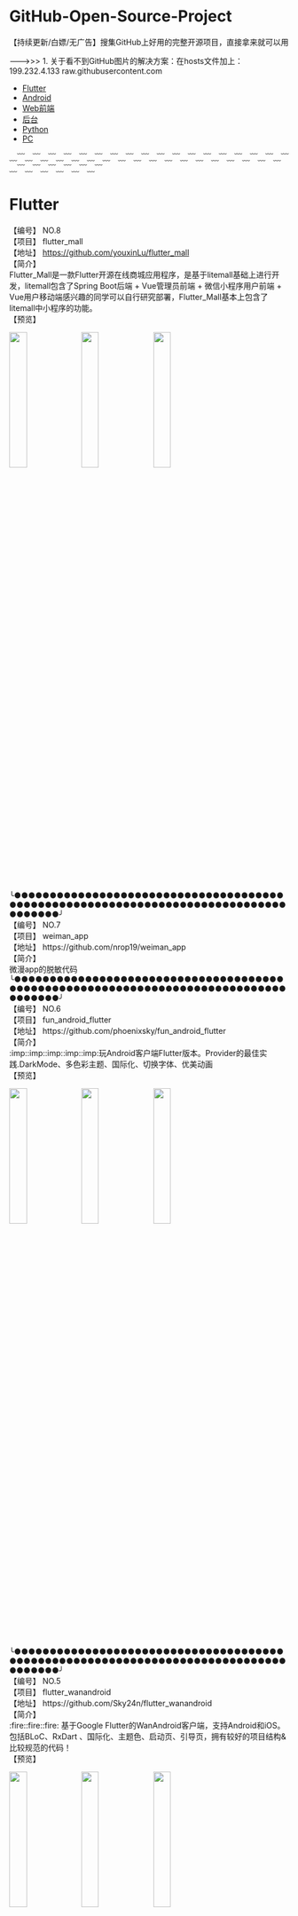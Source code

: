 # GitHub-Open-Source-Project
【持续更新/白嫖/无广告】搜集GitHub上好用的完整开源项目，直接拿来就可以用

--->>> 1. 关于看不到GitHub图片的解决方案：在hosts文件加上：199.232.4.133 raw.githubusercontent.com 

- [Flutter](#Flutter)  
- [Android](#Android)  
- [Web前端](#Web前端)  
- [后台](#后台)  
- [Python](#Python)  
- [PC](#PC)

﹏﹋﹏﹋﹏﹋﹏﹋﹏﹋﹏﹋﹏﹋﹏﹋﹏﹋﹏﹋﹏﹋﹏﹋﹏﹋﹏﹋﹏﹋﹏﹋﹏﹋﹏﹋﹏﹋﹏﹋﹏﹋﹏﹋﹏﹋﹏﹋
# Flutter<br>
【编号】 NO.8<br>
【项目】 flutter_mall<br>
【地址】 https://github.com/youxinLu/flutter_mall<br>
【简介】<br>
Flutter_Mall是一款Flutter开源在线商城应用程序，是基于litemall基础上进行开发，litemall包含了Spring Boot后端 + Vue管理员前端 + 微信小程序用户前端 + Vue用户移动端感兴趣的同学可以自行研究部署，Flutter_Mall基本上包含了litemall中小程序的功能。
<br>
【预览】<br>
<p align="left">
<img src="https://github.com/youxinLu/mall/raw/master/screenshots/Screenshot_20190924_100618_com.example.mall.jpg" width="25%"/>
<img src="https://github.com/youxinLu/mall/raw/master/screenshots/Screenshot_20190924_101103_com.example.mall.jpg" width="25%"/>
<img src="https://github.com/youxinLu/mall/raw/master/screenshots/Screenshot_20190903_092324_com.example.mall.jpg" width="25%"/>
</p><br>
╰●●●●●●●●●●●●●●●●●●●●●●●●●●●●●●●●●●●●●●●●●●●●●●●●●●●●●●●●●●●●●●●●●●●●●●●●●●●●●●●●●●●●╯<br>
【编号】 NO.7<br>
【项目】 weiman_app<br>
【地址】 https://github.com/nrop19/weiman_app<br>
【简介】<br>
微漫app的脱敏代码
<br>
╰●●●●●●●●●●●●●●●●●●●●●●●●●●●●●●●●●●●●●●●●●●●●●●●●●●●●●●●●●●●●●●●●●●●●●●●●●●●●●●●●●●●●╯<br>
【编号】 NO.6<br>
【项目】 fun_android_flutter<br>
【地址】 https://github.com/phoenixsky/fun_android_flutter<br>
【简介】<br>
:imp::imp::imp::imp::imp:玩Android客户端Flutter版本。Provider的最佳实践.DarkMode、多色彩主题、国际化、切换字体、优美动画
<br>
【预览】<br>
<p align="left">
<img src="https://camo.githubusercontent.com/28d5e75a6efa6393260a31e61cf9392fad9ac7a1/68747470733a2f2f757365722d676f6c642d63646e2e786974752e696f2f323031392f392f31382f313664343363656261383166356439373f773d33373526683d38313026663d67696626733d31353130313739" width="25%"/>
<img src="https://camo.githubusercontent.com/845e004db6b8b32a02a24271aec3ab135922a9f3/68747470733a2f2f757365722d676f6c642d63646e2e786974752e696f2f323031392f392f31382f313664343363656261383061306430303f773d32353026683d35343026663d67696626733d34383339343236" width="25%"/>
<img src="https://camo.githubusercontent.com/b912da1b4ef9b99bf9346754babd90fb059c78c3/68747470733a2f2f757365722d676f6c642d63646e2e786974752e696f2f323031392f392f31382f313664343363656261386132613638323f773d32353026683d35343026663d67696626733d32393930323032" width="25%"/>
</p><br>
╰●●●●●●●●●●●●●●●●●●●●●●●●●●●●●●●●●●●●●●●●●●●●●●●●●●●●●●●●●●●●●●●●●●●●●●●●●●●●●●●●●●●●╯<br>
【编号】 NO.5<br>
【项目】 flutter_wanandroid<br>
【地址】 https://github.com/Sky24n/flutter_wanandroid<br>
【简介】<br>
:fire::fire::fire: 基于Google Flutter的WanAndroid客户端，支持Android和iOS。包括BLoC、RxDart 、国际化、主题色、启动页、引导页，拥有较好的项目结构&比较规范的代码！
<br>
【预览】<br>
<p align="left">
<img src="https://camo.githubusercontent.com/82760f591d0d8805424147829bc5dab16b5b169c/68747470733a2f2f67697465652e636f6d2f75706c6f6164732f696d616765732f323031392f303530362f3030343930335f30383337633136395f3530363836342e676966" width="25%"/>
<img src="https://raw.githubusercontent.com/Sky24n/LDocuments/master/AppImgs/flutter_wanandroid/splash.gif" width="25%"/>
<img src="https://raw.githubusercontent.com/Sky24n/LDocuments/master/AppImgs/flutter_wanandroid/slide_back.gif" width="25%"/>
</p><br>
╰●●●●●●●●●●●●●●●●●●●●●●●●●●●●●●●●●●●●●●●●●●●●●●●●●●●●●●●●●●●●●●●●●●●●●●●●●●●●●●●●●●●●╯<br>
【编号】 NO.4<br>
【项目】 GankFlutter<br>
【地址】 https://github.com/ZQ330093887/GankFlutter<br>
【简介】<br>
干货集中营 客户端 flutter版
<br>
【预览】<br>
<p align="left">
<img src="https://camo.githubusercontent.com/c4a4e70fff631f2f1bd55c855ce96f11e1f81f26/68747470733a2f2f75706c6f61642d696d616765732e6a69616e7368752e696f2f75706c6f61645f696d616765732f333237383639322d366331666361376439623662353863302e706e673f696d6167654d6f6772322f6175746f2d6f7269656e742f7374726970253743696d61676556696577322f322f772f31323430" width="25%"/>
<img src="https://camo.githubusercontent.com/9048824c4361b6c0cbd2958362a8b9ee2a5d0b39/68747470733a2f2f75706c6f61642d696d616765732e6a69616e7368752e696f2f75706c6f61645f696d616765732f333237383639322d313439396538666630366365303838632e706e673f696d6167654d6f6772322f6175746f2d6f7269656e742f7374726970253743696d61676556696577322f322f772f31323430" width="25%"/>
<img src="https://camo.githubusercontent.com/b242242de0635b85e1f299f49c7a668a3007aeff/68747470733a2f2f75706c6f61642d696d616765732e6a69616e7368752e696f2f75706c6f61645f696d616765732f333237383639322d373563636234336430613165656334652e706e673f696d6167654d6f6772322f6175746f2d6f7269656e742f7374726970253743696d61676556696577322f322f772f31323430" width="25%"/>
</p><br>
╰●●●●●●●●●●●●●●●●●●●●●●●●●●●●●●●●●●●●●●●●●●●●●●●●●●●●●●●●●●●●●●●●●●●●●●●●●●●●●●●●●●●●╯<br>
【编号】 NO.3<br>
【项目】 ncov_2019<br>
【地址】 https://github.com/fluttercandies/ncov_2019<br>
【简介】<br>
为抗击新肺炎贡献一份技术力量-App研发
<br>
【预览】<br>
<p align="left">
<img src="https://github.com/fluttercandies/ncov_2019/raw/master/assets/git/home.png" width="25%"/>
<img src="https://github.com/fluttercandies/ncov_2019/raw/master/assets/git/rumor1.png" width="25%"/>
<img src="https://github.com/fluttercandies/ncov_2019/raw/master/assets/git/rumor2.png" width="25%"/>
</p><br>
╰●●●●●●●●●●●●●●●●●●●●●●●●●●●●●●●●●●●●●●●●●●●●●●●●●●●●●●●●●●●●●●●●●●●●●●●●●●●●●●●●●●●●╯<br>
【编号】 NO.2<br>
【项目】 WanAndroid_Flutter<br>
【地址】 https://github.com/sw950729/WanAndroid_Flutter<br>
【简介】<br>
WanAndroid Flutter客户端
<br>
【预览】<br>
<p align="left">
<img src="https://github.com/sw950729/WanAndroid_Flutter/raw/master/shareImg/01.jpg" width="25%"/>
<img src="https://github.com/sw950729/WanAndroid_Flutter/raw/master/shareImg/04.jpg" width="25%"/>
<img src="https://github.com/sw950729/WanAndroid_Flutter/raw/master/shareImg/05.jpg" width="25%"/>
</p><br>
╰●●●●●●●●●●●●●●●●●●●●●●●●●●●●●●●●●●●●●●●●●●●●●●●●●●●●●●●●●●●●●●●●●●●●●●●●●●●●●●●●●●●●╯<br>
【编号】 NO.1<br>
【项目】 flutter_wanandroid<br>
【地址】 https://github.com/maoqitian/flutter_wanandroid<br>
【简介】<br>
:pizza:让你随时随地都能愉快学习、进阶Android技术的跨平台WanAndroid客户端。Android、ios完美运行，主题切换，统一数据加载封装，功能丰富完整、适合日常学习和使用。
<br>
【预览】<br>
<p align="left">
<img src="https://github.com/maoqitian/flutter_wanandroid/raw/master/preview/showapp1.gif" width="25%"/>
</p><br>
╰●●●●●●●●●●●●●●●●●●●●●●●●●●●●●●●●●●●●●●●●●●●●●●●●●●●●●●●●●●●●●●●●●●●●●●●●●●●●●●●●●●●●╯<br>

# Android<br>
【编号】 NO.22<br>
【项目】 ExoPlayer<br>
【地址】 https://github.com/google/ExoPlayer<br>
【简介】<br>
ExoPlayer is an application level media player for Android. It provides an alternative to Android’s MediaPlayer API for playing audio and video both locally and over the Internet. ExoPlayer supports features not currently supported by Android’s MediaPlayer API, including DASH and SmoothStreaming adaptive playbacks. Unlike the MediaPlayer API, ExoPlayer is easy to customize and extend, and can be updated through Play Store application updates.
<br>
╰●●●●●●●●●●●●●●●●●●●●●●●●●●●●●●●●●●●●●●●●●●●●●●●●●●●●●●●●●●●●●●●●●●●●●●●●●●●●●●●●●●●●╯<br>
【编号】 NO.21<br>
【项目】 Now<br>
【地址】 https://github.com/XunMengWinter/Now<br>
【简介】<br>
Jsoup + MaterialViewPager + RxJava2 + Retrofit + Lifecycle + Realm + Fresco + Retrolambda example 一款Android图文精选app，通过抓取网页获得图文列表。目前包含猫弄（MONO）早午茶、站酷（Zcool）精选、国家地理（National Geographic）每日一图、知乎日报、豆瓣一刻（Moment）。
<br>
【预览】<br>
<p align="left">
<img src="https://raw.githubusercontent.com/XunMengWinter/source/master/gif/NowView.gif" width="25%"/>
</p><br>
╰●●●●●●●●●●●●●●●●●●●●●●●●●●●●●●●●●●●●●●●●●●●●●●●●●●●●●●●●●●●●●●●●●●●●●●●●●●●●●●●●●●●●╯<br>
【编号】 NO.20<br>
【项目】 CoroutinesWanAndroid<br>
【地址】 https://github.com/kukyxs/CoroutinesWanAndroid<br>
【简介】<br>
超完整的「玩 Android」客户端，项目采用 MVVM, Android Jetpack, Retrofit, Kotlin 协程, Koin 编写
<br>
【预览】<br>
<p align="left">
<img src="https://github.com/kukyxs/CoroutinesWanAndroid/raw/master/snapshots/%E5%85%A5%E5%8F%A3%E9%A1%B5.png" width="25%"/>
<img src="https://github.com/kukyxs/CoroutinesWanAndroid/raw/master/snapshots/%E9%A6%96%E9%A1%B5-%E6%9C%80%E6%96%B0%E5%8D%9A%E6%96%87.png" width="25%"/>
<img src="https://github.com/kukyxs/CoroutinesWanAndroid/raw/master/snapshots/%E9%A6%96%E9%A1%B5-%E9%A1%B9%E7%9B%AE%E5%88%86%E7%B1%BB.png" width="25%"/>
</p><br>
╰●●●●●●●●●●●●●●●●●●●●●●●●●●●●●●●●●●●●●●●●●●●●●●●●●●●●●●●●●●●●●●●●●●●●●●●●●●●●●●●●●●●●╯<br>
【编号】 NO.19<br>
【项目】 ReadDaily<br>
【地址】 https://github.com/whiplashz/ReadDaily<br>
【简介】<br>
MVP+Retrofit+RxJava+Jsoup+Glide Reading Android App
<br>
【预览】<br>
<p align="left">
<img src="https://github.com/rockzhai/ReadDaily/raw/master/screenshot/main_new.png" width="25%"/>
<img src="https://github.com/rockzhai/ReadDaily/raw/master/screenshot/daily.jpg" width="25%"/>
<img src="https://github.com/rockzhai/ReadDaily/raw/master/screenshot/meizhi.jpg" width="25%"/>
</p><br>
╰●●●●●●●●●●●●●●●●●●●●●●●●●●●●●●●●●●●●●●●●●●●●●●●●●●●●●●●●●●●●●●●●●●●●●●●●●●●●●●●●●●●●╯<br>
【编号】 NO.18<br>
【项目】 MicroReader<br>
【地址】 https://github.com/YiuChoi/MicroReader<br>
【简介】<br>
一个小而美的阅读客户端
<br>
【预览】<br>
<p align="left">
<img src="https://github.com/YiuChoi/MicroReader/raw/master/screenshot/Screenshot_20160503-085830.png" width="25%"/>
<img src="https://github.com/YiuChoi/MicroReader/raw/master/screenshot/Screenshot_20160503-085853.png" width="25%"/>
<img src="https://github.com/YiuChoi/MicroReader/raw/master/screenshot/Screenshot_20160503-085902.png" width="25%"/>
</p><br>
╰●●●●●●●●●●●●●●●●●●●●●●●●●●●●●●●●●●●●●●●●●●●●●●●●●●●●●●●●●●●●●●●●●●●●●●●●●●●●●●●●●●●●╯<br>
【编号】 NO.17<br>
【项目】 ElegantEyepetizer<br>
【地址】 https://github.com/wanglg/ElegantEyepetizer<br>
【简介】<br>
仿开眼,仿头条，仿抖音，还有谁...
<br>
【预览】<br>
<p align="left">
<img src="https://github.com/wanglg/resource/raw/master/5BCE4EBBB2F6FD3A1F41263A5AA3B511.jpg" width="25%"/>
<img src="https://github.com/wanglg/resource/raw/master/15DDF18C59BB4404BC2ABA5574ABD17C.jpg" width="25%"/>
<img src="https://github.com/wanglg/resource/raw/master/878C6697157DE47FD69B04995B4AAB30.jpg" width="25%"/>
</p><br>
╰●●●●●●●●●●●●●●●●●●●●●●●●●●●●●●●●●●●●●●●●●●●●●●●●●●●●●●●●●●●●●●●●●●●●●●●●●●●●●●●●●●●●╯<br>
【编号】 NO.16<br>
【项目】 MovieApp<br>
【地址】 https://github.com/StevenYan88/MovieApp<br>
【简介】<br>
电影资讯App是一个纯练手项目，使用Kotlin语言开发。
<br>
【预览】<br>
<p align="left">
<img src="https://camo.githubusercontent.com/b0d46169b0b39bfab826165f31713c99eec13051/68747470733a2f2f75706c6f61642d696d616765732e6a69616e7368752e696f2f75706c6f61645f696d616765732f313437323435332d633432313265616135356639616664612e6a70673f696d6167654d6f6772322f6175746f2d6f7269656e742f7374726970253743696d61676556696577322f322f772f31323430" width="25%"/>
<img src="https://camo.githubusercontent.com/a2763637786b761d72dd5bb77209c0891ccb7cee/68747470733a2f2f75706c6f61642d696d616765732e6a69616e7368752e696f2f75706c6f61645f696d616765732f313437323435332d316163346231613461646363616662312e6a70673f696d6167654d6f6772322f6175746f2d6f7269656e742f7374726970253743696d61676556696577322f322f772f31323430" width="25%"/>
<img src="https://camo.githubusercontent.com/e7785e728014c54837a28c2b022b427266cd16df/68747470733a2f2f75706c6f61642d696d616765732e6a69616e7368752e696f2f75706c6f61645f696d616765732f313437323435332d373665356665383236336564326664352e6a70673f696d6167654d6f6772322f6175746f2d6f7269656e742f7374726970253743696d61676556696577322f322f772f31323430" width="25%"/>
</p><br>
╰●●●●●●●●●●●●●●●●●●●●●●●●●●●●●●●●●●●●●●●●●●●●●●●●●●●●●●●●●●●●●●●●●●●●●●●●●●●●●●●●●●●●╯<br>
【编号】 NO.5<br>
【项目】 KotlinWanAndroid<br>
【地址】 https://github.com/ITGungnir/KotlinWanAndroid<br>
【简介】<br>
Kotlin+模块化+响应式+MVVM 实现的风格简约、代码优雅的WanAndroid客户端
<br>
【预览】<br>
<p align="left">
<img src="https://github.com/ITGungnir/KotlinWanAndroid/raw/master/images/screen_shot_01.png" width="25%"/>
<img src="https://github.com/ITGungnir/KotlinWanAndroid/raw/master/images/screen_shot_02.png" width="25%"/>
<img src="https://github.com/ITGungnir/KotlinWanAndroid/raw/master/images/screen_shot_03.png" width="25%"/>
</p><br>
╰●●●●●●●●●●●●●●●●●●●●●●●●●●●●●●●●●●●●●●●●●●●●●●●●●●●●●●●●●●●●●●●●●●●●●●●●●●●●●●●●●●●●╯<br>
【编号】 NO.14<br>
【项目】 PaoNet<br>
【地址】 https://github.com/ditclear/PaoNet<br>
【简介】<br>
【MVVM+RxJava2+AspectJ】泡网第三方客户端，网站主页：http://www.jcodecraeer.com/index.php
<br>
【预览】<br>
<p align="left">
<img src="https://github.com/ditclear/PaoNet/raw/master/screenshot/home.png" width="25%"/>
</p><br>
╰●●●●●●●●●●●●●●●●●●●●●●●●●●●●●●●●●●●●●●●●●●●●●●●●●●●●●●●●●●●●●●●●●●●●●●●●●●●●●●●●●●●●╯<br>
【编号】 NO.13<br>
【项目】 WanAndroid<br>
【地址】 https://github.com/jenly1314/WanAndroid<br>
【简介】<br>
:surfer: 基于Architecture Components dependencies （Lifecycles，LiveData，ViewModel，Room）构建的WanAndroid开源项目。
<br>
【预览】<br>
<p align="left">
<img src="https://github.com/jenly1314/WanAndroid/raw/master/GIF.gif" width="25%"/>
</p><br>
╰●●●●●●●●●●●●●●●●●●●●●●●●●●●●●●●●●●●●●●●●●●●●●●●●●●●●●●●●●●●●●●●●●●●●●●●●●●●●●●●●●●●●╯<br>
【编号】 NO.12<br>
【项目】 Tucao<br>
【地址】 https://github.com/blackbbc/Tucao<br>
【简介】<br>
http://www.tucao.tv/ 吐槽第三方Android客户端
<br>
【预览】<br>
<p align="left">
<img src="https://github.com/blackbbc/Tucao/raw/master/art/1.gif" width="25%"/>
<img src="https://github.com/blackbbc/Tucao/raw/master/art/2.gif" width="25%"/>
<img src="https://github.com/blackbbc/Tucao/raw/master/art/4.gif" width="25%"/>
</p><br>
╰●●●●●●●●●●●●●●●●●●●●●●●●●●●●●●●●●●●●●●●●●●●●●●●●●●●●●●●●●●●●●●●●●●●●●●●●●●●●●●●●●●●●╯<br>
【编号】 NO.11<br>
【项目】 awaker<br>
【地址】 https://github.com/nahzur-h/awaker<br>
【简介】<br>
article app for android
<br>
【预览】<br>
<p align="left">
<img src="https://github.com/nahzur-h/awaker/raw/master/gif/image01.png" width="25%"/>
<img src="https://github.com/nahzur-h/awaker/raw/master/gif/image02.png" width="25%"/>
<img src="https://github.com/nahzur-h/awaker/raw/master/gif/image03.png" width="25%"/>
</p><br>
╰●●●●●●●●●●●●●●●●●●●●●●●●●●●●●●●●●●●●●●●●●●●●●●●●●●●●●●●●●●●●●●●●●●●●●●●●●●●●●●●●●●●●╯<br>
【编号】 NO.10<br>
【项目】 OpenHub<br>
【地址】 https://github.com/ThirtyDegreesRay/OpenHub<br>
【简介】<br>
An open source GitHub Android client app, faster and concise.
<br>
【预览】<br>
<p align="left">
<img src="https://raw.githubusercontent.com/ThirtyDegreesRay/OpenHub/master/art/news.png?raw=true" width="25%"/>
<img src="https://raw.githubusercontent.com/ThirtyDegreesRay/OpenHub/master/art/drawer.png?raw=true" width="25%"/>
<img src="https://raw.githubusercontent.com/ThirtyDegreesRay/OpenHub/master/art/profile.png?raw=true" width="25%"/>
</p><br>
╰●●●●●●●●●●●●●●●●●●●●●●●●●●●●●●●●●●●●●●●●●●●●●●●●●●●●●●●●●●●●●●●●●●●●●●●●●●●●●●●●●●●●╯<br>
【编号】 NO.9<br>
【项目】 iMusic<br>
【地址】 https://github.com/Yuye584312311/iMusic<br>
【简介】<br>
一个集视频播放器、音乐播放器封装库于一身的iMusic工程
<br>
【预览】<br>
<p align="left">
<img src="https://camo.githubusercontent.com/a3b9e3ba5384d12894d16046692300fde0b0a6a8/687474703a2f2f6874795f797579652e67697465652e696f2f6f70656e66696c652f696d757369632f73637265656e73686f742f4d757369632e676966" width="25%"/>
<img src="https://camo.githubusercontent.com/cbe6d02be71afcfcd9184bb2233c0f3683b11519/687474703a2f2f6874795f797579652e67697465652e696f2f6f70656e66696c652f696d757369632f73637265656e73686f742f566964656f2e676966" width="25%"/>
</p><br>
╰●●●●●●●●●●●●●●●●●●●●●●●●●●●●●●●●●●●●●●●●●●●●●●●●●●●●●●●●●●●●●●●●●●●●●●●●●●●●●●●●●●●●╯<br>
【编号】 NO.8<br>
【项目】 WanAndroid<br>
【地址】 https://github.com/iceCola7/WanAndroid<br>
【简介】<br>
:fire:项目采用 Kotlin 语言，基于 MVP + RxJava + Retrofit + Glide + EventBus 等架构设计，努力打造一款优秀的 [玩Android] 客户端
<br>
【预览】<br>
<p align="left">
<img src="https://github.com/iceCola7/WanAndroid/raw/master/art/05.jpg" width="25%"/>
<img src="https://github.com/iceCola7/WanAndroid/raw/master/art/06.jpg" width="25%"/>
<img src="https://github.com/iceCola7/WanAndroid/raw/master/art/17.jpg" width="25%"/>
</p><br>
╰●●●●●●●●●●●●●●●●●●●●●●●●●●●●●●●●●●●●●●●●●●●●●●●●●●●●●●●●●●●●●●●●●●●●●●●●●●●●●●●●●●●●╯<br>
【编号】 NO.7<br>
【项目】 VettelGank<br>
【地址】 https://github.com/V1sk/VettelGank<br>
【简介】<br>
Vettel's Gank是基于gank.io开放Api实现的一款非官方干货集中营客户端。
<br>
【预览】<br>
<p align="left">
<img src="https://raw.githubusercontent.com/V1sk/VettelGank/master/screenshot/vettel_gank.jpg" width="25%"/>
</p><br>
╰●●●●●●●●●●●●●●●●●●●●●●●●●●●●●●●●●●●●●●●●●●●●●●●●●●●●●●●●●●●●●●●●●●●●●●●●●●●●●●●●●●●●╯<br>
【编号】 NO.6<br>
【项目】 GSYGithubAppKotlin<br>
【地址】 https://github.com/CarGuo/GSYGithubAppKotlin<br>
【简介】<br>
超完整的Android Kotlin 项目，功能丰富，适合学习和日常使用。GSYGithubApp系列的优势：目前已经拥有Flutter、Weex、ReactNative、Kotlin四个版本。 功能齐全，项目框架内技术涉及面广，完成度高。开源Github客户端App，更好的体验，更丰富的功能，旨在更好的日常管理和维护个人Github，提供更好更方便的驾车体验Σ(￣。￣ﾉ)ﾉ。
<br>
【预览】<br>
<p align="left">
<img src="https://camo.githubusercontent.com/19de95a4c5ff9931b2131c297c4a2c46daf79dea/687474703a2f2f696d672e63646e2e67756f73687579752e636e2f73686f77617070312e6a7067" width="25%"/>
<img src="https://camo.githubusercontent.com/429cabe25bac6ff889b4c3d26b46149e9baa528c/687474703a2f2f696d672e63646e2e67756f73687579752e636e2f73686f77617070322e6a7067" width="25%"/>
<img src="https://camo.githubusercontent.com/a28f1fd23c4e6f442299f3afd8dad693b34db733/687474703a2f2f696d672e63646e2e67756f73687579752e636e2f73686f77617070332e6a7067" width="25%"/>
</p><br>
╰●●●●●●●●●●●●●●●●●●●●●●●●●●●●●●●●●●●●●●●●●●●●●●●●●●●●●●●●●●●●●●●●●●●●●●●●●●●●●●●●●●●●╯<br>
【编号】 NO.5<br>
【项目】 Awesome-WanAndroid<br>
【地址】 https://github.com/JsonChao/Awesome-WanAndroid<br>
【简介】<br>
:zap:致力于打造一款极致体验的 http://www.wanandroid.com/ 客户端，知识和美是可以并存的哦QAQn(*≧▽≦*)n
<br>
【预览】<br>
<p align="left">
<img src="https://raw.githubusercontent.com/JsonChao/Awesome-WanAndroid/master/screenshots/GIF2.gif" width="25%"/>
<img src="https://raw.githubusercontent.com/JsonChao/Awesome-WanAndroid/master/screenshots/GIF6.gif" width="25%"/>
<img src="https://raw.githubusercontent.com/JsonChao/Awesome-WanAndroid/master/screenshots/GIF4.gif" width="25%"/>
</p><br>
╰●●●●●●●●●●●●●●●●●●●●●●●●●●●●●●●●●●●●●●●●●●●●●●●●●●●●●●●●●●●●●●●●●●●●●●●●●●●●●●●●●●●●╯<br>
【编号】 NO.4<br>
【项目】 KotlinAndroid<br>
【地址】 https://github.com/guofudong/KotlinAndroid<br>
【简介】<br>
组件化 + MVP + Retrofit + RxKotlin + Dagger2实现的一款用Kotlin语言编写的多媒体类应用。
<br>
【预览】<br>
<p align="left">
<img src="https://github.com/guofudong/KotlinAndroid/raw/master/screenshot/home.png" width="25%"/>
<img src="https://github.com/guofudong/KotlinAndroid/raw/master/screenshot/music1.png" width="25%"/>
<img src="https://github.com/guofudong/KotlinAndroid/raw/master/screenshot/play01.png" width="25%"/>
</p><br>
╰●●●●●●●●●●●●●●●●●●●●●●●●●●●●●●●●●●●●●●●●●●●●●●●●●●●●●●●●●●●●●●●●●●●●●●●●●●●●●●●●●●●●╯<br>
【编号】 NO.3<br>
【项目】 News<br>
【地址】 https://github.com/AkshayChordiya/News<br>
【简介】<br>
A sample News news:paper_roll: app built using Modern Android Development [Architecture Components, Coroutines, Retrofit, Room, Kotlin, Dagger]
<br>
【预览】<br>
<p align="left">
<img src="https://raw.githubusercontent.com/AkshayChordiya/News/master/art/screen.png" width="25%"/>
</p><br>
╰●●●●●●●●●●●●●●●●●●●●●●●●●●●●●●●●●●●●●●●●●●●●●●●●●●●●●●●●●●●●●●●●●●●●●●●●●●●●●●●●●●●●╯<br>
【编号】 NO.2<br>
【项目】 ComicMTC_v2<br>
【地址】 https://github.com/laishujie/ComicMTC_v2<br>
【简介】<br>
:point_right:开源漫画:book:项目，部分界面仿有妖气，Kotlin+MVVM+LiveData+协程+Retrofit。一起加油努力:muscle::muscle:
<br>
【预览】<br>
<p align="left">
<img src="https://gitee.com/LaiShuJie/APK/raw/master/home.jpg" width="25%"/>
<img src="https://gitee.com/LaiShuJie/APK/raw/master/detail.jpg" width="25%"/>
<img src="https://gitee.com/LaiShuJie/APK/raw/master/preview.jpg" width="25%"/>
</p><br>
╰●●●●●●●●●●●●●●●●●●●●●●●●●●●●●●●●●●●●●●●●●●●●●●●●●●●●●●●●●●●●●●●●●●●●●●●●●●●●●●●●●●●●╯<br>
【编号】 NO.1<br>
【项目】 TouTiao<br>
【地址】 https://github.com/chaychan/TouTiao<br>
【简介】<br>
精仿今日头条<br>
【预览】<br>
<p align="left">
<img src="https://raw.githubusercontent.com/chaychan/TouTiaoPics/master/screenshot/home.jpg" width="25%"/>
<img src="https://raw.githubusercontent.com/chaychan/TouTiaoPics/master/screenshot/video.jpg" width="25%"/>
<img src="https://raw.githubusercontent.com/chaychan/TouTiaoPics/master/screenshot/micro.jpg" width="25%"/>
</p><br>
╰●●●●●●●●●●●●●●●●●●●●●●●●●●●●●●●●●●●●●●●●●●●●●●●●●●●●●●●●●●●●●●●●●●●●●●●●●●●●●●●●●●●●╯<br>

# Web前端<br>
【编号】 NO.2<br>
【项目】 MiniTodo<br>
【地址】 https://github.com/kangdp/MiniTodo<br>
【简介】<br>
一款非常简洁、易用的清单管理小程序，用于随手记录想法以及待办事项的管理。<br>
╰●●●●●●●●●●●●●●●●●●●●●●●●●●●●●●●●●●●●●●●●●●●●●●●●●●●●●●●●●●●●●●●●●●●●●●●●●●●●●●●●●●●●╯<br>
【编号】 NO.1<br>
【项目】 MKOnlineMusicPlayer<br>
【地址】 https://github.com/mengkunsoft/MKOnlineMusicPlayer<br>
【简介】<br>
:no_entry:（停止维护）多源的在线音乐播放器，基于 Meting<br>
【预览】<br>
<p align="left">
<img src="https://user-images.githubusercontent.com/16880885/30487091-f7b45980-9a64-11e7-9588-8b6b87ac6763.jpg" width="25%"/>
<img src="https://user-images.githubusercontent.com/16880885/30487141-1f8ad416-9a65-11e7-960c-a102c47a3d0e.jpg" width="25%"/>
<img src="https://user-images.githubusercontent.com/16880885/30487344-c93a0306-9a65-11e7-92f3-552072b1dbce.jpg" width="25%"/>
</p><br>
╰●●●●●●●●●●●●●●●●●●●●●●●●●●●●●●●●●●●●●●●●●●●●●●●●●●●●●●●●●●●●●●●●●●●●●●●●●●●●●●●●●●●●╯<br>

# 后台<br>
【编号】 NO.1<br>
【项目】 SpringBootBlog<br>
【地址】 https://github.com/caozongpeng/SpringBootBlog<br>
【简介】<br>
一个基于SpringBoot开发的个人博客。集成了：博客前台，后台管理。<br>
【预览】<br>
<p align="left">
<img src="https://github.com/caozongpeng/github-static/raw/master/springBootBlog/index.png" width="25%"/>
<img src="https://github.com/caozongpeng/github-static/raw/master/springBootBlog/archives.png" width="25%"/>
<img src="https://github.com/caozongpeng/github-static/raw/master/springBootBlog/detail.png" width="25%"/>
</p><br>
╰●●●●●●●●●●●●●●●●●●●●●●●●●●●●●●●●●●●●●●●●●●●●●●●●●●●●●●●●●●●●●●●●●●●●●●●●●●●●●●●●●●●●╯<br>

# Python<br>
【编号】 NO.1<br>
【项目】 Douyin-Bot<br>
【地址】 https://github.com/wangshub/Douyin-Bot<br>
【简介】<br>
:heart_eyes: Python 抖音机器人，论如何在抖音上找到漂亮小姐姐？<br>
【预览】<br>
<p align="left">
<img src="https://github.com/wangshub/Douyin-Bot/raw/master/screenshot/demo.gif" width="25%"/>
<img src="https://github.com/wangshub/Douyin-Bot/raw/master/screenshot/auto_reply.gif" width="25%"/>
<img src="https://user-images.githubusercontent.com/16880885/30487344-c93a0306-9a65-11e7-92f3-552072b1dbce.jpg" width="25%"/>
</p><br>
╰●●●●●●●●●●●●●●●●●●●●●●●●●●●●●●●●●●●●●●●●●●●●●●●●●●●●●●●●●●●●●●●●●●●●●●●●●●●●●●●●●●●●╯<br>

# PC<br>
【编号】 NO.1<br>
【项目】 proxyee-down<br>
【地址】 https://github.com/proxyee-down-org/proxyee-down<br>
【简介】<br>
http下载工具，基于http代理，支持多连接分块下载<br>
【预览】<br>
<p align="left">
<img src="https://camo.githubusercontent.com/956fc884c84feafe715133171028bd64ce3138ad/68747470733a2f2f692e696d6775722e636f6d2f6455764e676d642e6a7067" width="25%"/>
</p><br>
╰●●●●●●●●●●●●●●●●●●●●●●●●●●●●●●●●●●●●●●●●●●●●●●●●●●●●●●●●●●●●●●●●●●●●●●●●●●●●●●●●●●●●╯<br>
